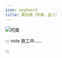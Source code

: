 ```yaml
---
icon: keyboard
title: 龚钰祺（阿龚，金八）
---
```


![阿龚](https://cdn.jsdelivr.net/gh/kaluojushi/sodaguide@picbed/members/sodagreen/agong.jpg)

::: note 施工中……

:::
